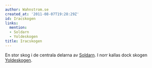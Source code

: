 ```yaml
---
author: Wahnstrom.se
created_at: '2011-08-07T19:28:29Z'
id: Iracskogen
links:
  mention:
  - Soldarn
  - Yoldeskogen
title: Iracskogen
---
```


En stor skog i de centrala delarna av [Soldarn]. I norr kallas dock skogen [Yoldeskogen].

  [Soldarn]: Soldarn
  [Yoldeskogen]: Yoldeskogen